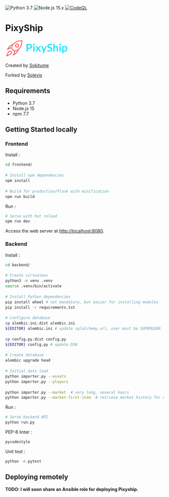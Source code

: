 ![Python 3.7](https://github.com/solevis/pixyship/actions/workflows/python.yml/badge.svg?branch=main) 
![Node.js 15.x](https://github.com/solevis/pixyship/actions/workflows/nodejs.yml/badge.svg?branch=main)
[![CodeQL](https://github.com/solevis/pixyship/actions/workflows/codeql-analysis.yml/badge.svg)](https://github.com/solevis/pixyship/actions/workflows/codeql-analysis.yml)

# PixyShip

![Pixyship logo](./pixyship.png) 

Created by [Sokitume](https://github.com/JThinkable/pixyship)

Forked by [Solevis](https://github.com/solevis/pixyship)

## Requirements

* Python 3.7
* Node.js 15
* npm 7.7

## Getting Started locally

### Frontend

Install :

```bash
cd frontend/

# Install npm dependencies
npm install

# Build for production/Flask with minification
npm run build
```

Run :

```bash
# Serve with hot reload
npm run dev
```

Access the web server at [http://localhost:8080](http://localhost:8080).

### Backend

Install :

```bash
cd backend/

# Create virtualenv
python3 -m venv .venv
source .venv/bin/activate

# Install Python dependencies
pip install wheel # not mandatory, but easier for installing modules
pip install -r requirements.txt

# Configure database
cp alembic.ini.dist alembic.ini
${EDITOR} alembic.ini # update sqlalchemy.url, user must be SUPERUSER

cp config.py.dist config.py
${EDITOR} config.py # update DSN

# Create database
alembic upgrade head

# Initial data load
python importer.py --assets
python importer.py --players

python importer.py --market  # very long, several hours
python importer.py --market-first-item  # retrieve market history for only one item, much faster for dev
```

Run :

```bash
# Serve backend API
python run.py
```

PEP-8 linter :

```bash
pycodestyle
```

Unit test :

```bash
python -m pytest
```

## Deploying remotely

**TODO: I will soon share an Ansible role for deploying Pixyship.**


